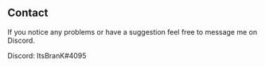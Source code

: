 ## Contact
If you notice any problems or have a suggestion feel free to message me on Discord.

Discord: ItsBranK#4095
